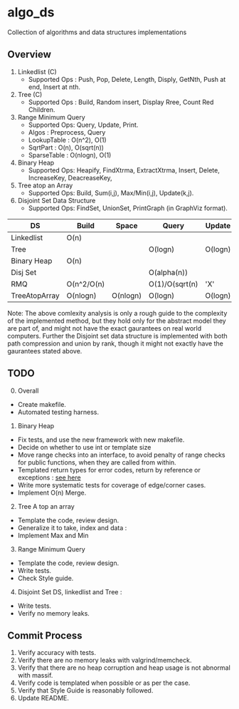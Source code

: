algo\_ds
========

Collection of algorithms and data structures implementations

Overview
--------
1. Linkedlist (C) 
   * Supported Ops : Push, Pop, Delete, Length, Disply, GetNth, Push at end, Insert at nth. 
2. Tree (C)       
   * Supported Ops : Build, Random insert, Display Rree, Count Red Children.
3. Range Minimum Query
   * Supported Ops: Query, Update, Print.
   * Algos : Preprocess, Query 
    * LookupTable : O(n^2), O(1)
    * SqrtPart     : O(n), O(sqrt(n))
    * SparseTable  : O(nlogn), O(1)
4. Binary Heap 
   * Supported Ops: Heapify, FindXtrma, ExtractXtrma, Insert, Delete, IncreaseKey, DeacreaseKey,
5. Tree atop an Array 
   * Supported Ops: Build, Sum(i,j), Max/Min(i,j), Update(k,j).  
6. Disjoint Set Data Structure 
   * Supported Ops: FindSet, UnionSet, PrintGraph (in GraphViz format). 

| DS		| Build	   | Space	| Query	 | Update |
| ------------- | -------- | ---------- | ------ | ------ |
| Linkedlist	| O(n)     |            |	 |	  |
| Tree		|	   |            | O(logn)| O(logn)|
| Binary Heap   | O(n)     |            |        |        |
| Disj Set      |          |            | O(alpha(n)) |        |
| RMQ           | O(n^2/O(n) |          | O(1)/O(sqrt(n) |   'X' |
| TreeAtopArray | O(nlogn) | O(nlogn)   | O(logn)| O(logn)|

Note: The above comlexity analysis is only a rough guide to the complexity of the implemented method, but they hold only for the abstract model they are part of, and might not have the exact gaurantees on real world computers. Further the Disjoint set data structure is implemented with both path compression and union by rank, though it might not exactly have the gaurantees stated above.  

TODO
----
0. Overall
 * Create makefile.
 * Automated testing harness.

1. Binary Heap
 * Fix tests, and use the new framework with new makefile.
 * Decide on whether to use int or template size
 * Move range checks into an interface, to avoid penalty of range checks for public functions, when they are called from within.
 * Templated return types for error codes, return by reference or exceptions : [see here](http://stackoverflow.com/questions/3157098/whats-the-right-approach-to-return-error-codes-in-c)
 * Write more systematic tests for coverage of edge/corner cases.
 * Implement O(n) Merge.

2. Tree A top an array
 * Template the code, review design.
 * Generalize it to take, index and data :
 * Implement Max and Min

3. Range Minimum Query 
 * Template the code, review design.
 * Write tests. 
 * Check Style guide.

4. Disjoint Set DS, linkedlist and Tree : 
 * Write tests.
 * Verify no memory leaks.
   

Commit Process
--------------
1. Verify accuracy with tests.
2. Verify there are no memory leaks with valgrind/memcheck.
3. Verify that there are no heap corruption and heap usage is not abnormal with massif.
4. Verify code is templated when possible or as per the case.
5. Verify that Style Guide is reasonably followed.
6. Update README.
